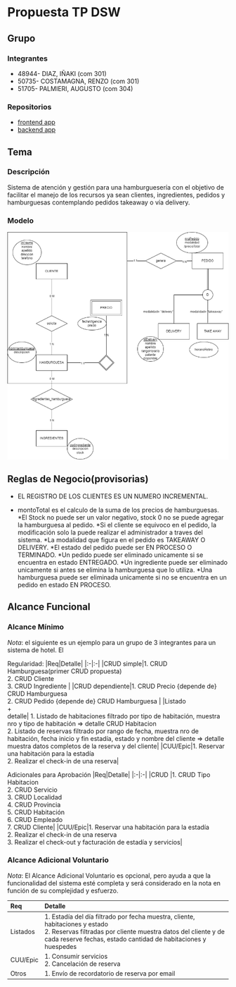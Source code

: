 # Propuesta TP DSW

## Grupo
### Integrantes
* 48944- DIAZ, IÑAKI (com 301)
* 50735- COSTAMAGNA, RENZO (com 301)
* 51705- PALMIERI, AUGUSTO (com 304)

### Repositorios
* [frontend app](https://github.com/RenCostamagna/DSW-frontend)
* [backend app](https://github.com/RenCostamagna/DSW-backend)


## Tema
### Descripción
Sistema de atención y gestión para una hamburguesería con el objetivo de  facilitar el manejo de los recursos ya sean clientes, ingredientes, pedidos y hamburguesas contemplando pedidos takeaway o vía delivery.

### Modelo
![](https://github.com/AugustoPalmieri/DSW2024-DIAZ-COSTAMAGNA-PALMIERI/blob/main/DERDSW.drawio.png)

## Reglas de Negocio(provisorias)

* EL REGISTRO DE LOS CLIENTES ES UN NUMERO INCREMENTAL.

* montoTotal es el calculo de la suma de los precios de hamburguesas.
*El Stock no puede ser un valor negativo, stock 0 no se puede agregar la hamburguesa al pedido.
*Si el cliente se equivoco en el pedido, la modificación solo la puede realizar el administrador a traves del sistema.
*La modalidad que figura en el pedido es TAKEAWAY O DELIVERY.
*El estado del pedido puede ser EN PROCESO O TERMINADO.
*Un pedido puede ser eliminado unicamente si se encuentra en estado ENTREGADO.
*Un ingrediente puede ser eliminado unicamente si antes se elimina la hamburguesa que lo utiliza.
*Una hamburguesa puede ser eliminada unicamente si no se encuentra en un pedido en estado EN PROCESO.


## Alcance Funcional 

### Alcance Mínimo

*Nota*: el siguiente es un ejemplo para un grupo de 3 integrantes para un sistema de hotel. El 

Regularidad:
|Req|Detalle|
|:-|:-|
|CRUD simple|1. CRUD Hamburguesa(primer CRUD propuesta)<br>2. CRUD Cliente<br>3. CRUD Ingrediente |
|CRUD dependiente|1. CRUD Precio {depende de} CRUD Hamburguesa <br>2. CRUD Pedido {depende de} CRUD Hamburguesa |
|Listado<br>+<br>detalle| 1. Listado de habitaciones filtrado por tipo de habitación, muestra nro y tipo de habitación => detalle CRUD Habitacion<br> 2. Listado de reservas filtrado por rango de fecha, muestra nro de habitación, fecha inicio y fin estadía, estado y nombre del cliente => detalle muestra datos completos de la reserva y del cliente|
|CUU/Epic|1. Reservar una habitación para la estadía<br>2. Realizar el check-in de una reserva|


Adicionales para Aprobación
|Req|Detalle|
|:-|:-|
|CRUD |1. CRUD Tipo Habitacion<br>2. CRUD Servicio<br>3. CRUD Localidad<br>4. CRUD Provincia<br>5. CRUD Habitación<br>6. CRUD Empleado<br>7. CRUD Cliente|
|CUU/Epic|1. Reservar una habitación para la estadía<br>2. Realizar el check-in de una reserva<br>3. Realizar el check-out y facturación de estadía y servicios|


### Alcance Adicional Voluntario

*Nota*: El Alcance Adicional Voluntario es opcional, pero ayuda a que la funcionalidad del sistema esté completa y será considerado en la nota en función de su complejidad y esfuerzo.

|Req|Detalle|
|:-|:-|
|Listados |1. Estadía del día filtrado por fecha muestra, cliente, habitaciones y estado <br>2. Reservas filtradas por cliente muestra datos del cliente y de cada reserve fechas, estado cantidad de habitaciones y huespedes|
|CUU/Epic|1. Consumir servicios<br>2. Cancelación de reserva|
|Otros|1. Envío de recordatorio de reserva por email|

